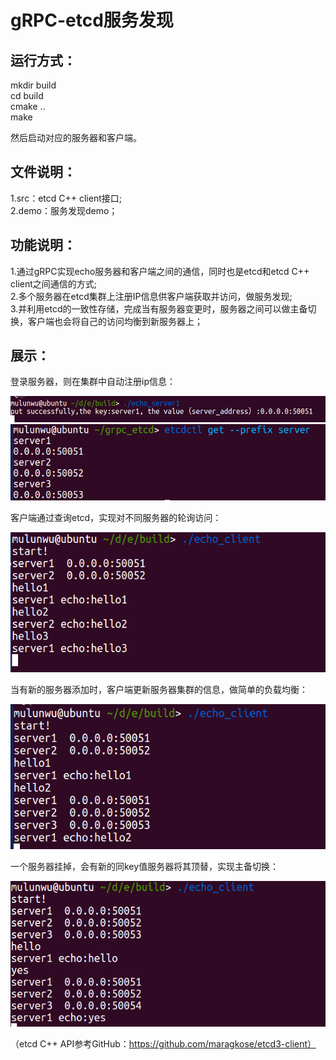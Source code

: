 # gRPC-etcd服务发现

## 运行方式：
 mkdir build  
 cd build  
 cmake ..  
 make
 
然后启动对应的服务器和客户端。

## 文件说明：
1.src：etcd C++ client接口;  
2.demo：服务发现demo；  

## 功能说明：
1.通过gRPC实现echo服务器和客户端之间的通信，同时也是etcd和etcd C++ client之间通信的方式;  
2.多个服务器在etcd集群上注册IP信息供客户端获取并访问，做服务发现;  
3.并利用etcd的一致性存储，完成当有服务器变更时，服务器之间可以做主备切换，客户端也会将自己的访问均衡到新服务器上；  


## 展示：
登录服务器，则在集群中自动注册ip信息：  

![image](./resource/注册1)
![image](./resource/注册2)

客户端通过查询etcd，实现对不同服务器的轮询访问：  

![image](./resource/轮询)


当有新的服务器添加时，客户端更新服务器集群的信息，做简单的负载均衡：  

![image](./resource/负载均衡)

一个服务器挂掉，会有新的同key值服务器将其顶替，实现主备切换：  

![image](./resource/主备切换)



（etcd C++ API参考GitHub：https://github.com/maragkose/etcd3-client）
